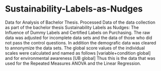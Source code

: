 # Sustainability-Labels-as-Nudges
Data for Analysis of Bachelor Thesis. 
Processed Data of the data collection as part of the bachelor thesis Sustainability Labels as Nudges: The Influence of Dummy Labels and Certified Labels on Purchasing. 
The raw data was adjusted for incomplete data sets and the data of those who did not pass the control questions. In addition the demografic data was cleared to annonymize the data sets. 
The global score values of the individual scales were calculated and named as follows [variable+condition global] and for environmental awareness [UB global] Thus this is the data that was used for the Repeated Measures ANOVA and the Linear Regression. 
